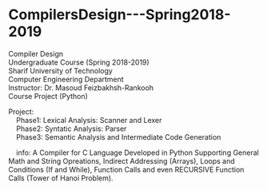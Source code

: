 # CompilersDesign---Spring2018-2019
Compiler Design <br />
Undergraduate Course (Spring 2018-2019) <br />
Sharif University of Technology <br />
Computer Engineering Department <br />
Instructor: Dr. ‪Masoud Feizbakhsh-Rankooh <br />
Course Project (Python) <br />

Project: <br />
    Phase1: Lexical Analysis: Scanner and Lexer <br />
    Phase2: Syntatic Analysis: Parser <br />
    Phase3: Semantic Analysis and Intermediate Code Generation<br />

    info: A Compiler for C Language Developed in Python Supporting General Math and String Opreations, Indirect Addressing (Arrays), Loops and Conditions (If and While), Function Calls and even RECURSIVE Function Calls (Tower of Hanoi Problem).
